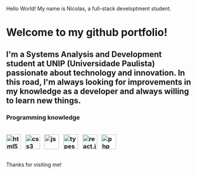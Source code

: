 Hello World! My name is Nícolas, a full-stack developtment student.

<head>
  <meta charset="utf-8">
	<meta http-equiv="X-Ua-Compatible" content="IE-Edge">
	<meta name="viewport" content="width=device-width, initial-scale=1">
</head>

<body>
  <h1>
    <p>
      Welcome to my github portfolio!
    </p>
  </h1>
  <h2> 
    <p>
      I'm a Systems Analysis and Development student at UNIP
      (Universidade Paulista) passionate about technology and innovation.
      In this road, I'm always looking for improvements in my knowledge
      as a developer and always willing to learn new things.
    </p>
  </h2>
  
  <h3>
    <p>
      Programming knowledge
    </p>
    <div style="display: inline_block"><br>
      <img text-align="center" alt="html5" height="40" width="40" src="https://static-00.iconduck.com/assets.00/file-type-html-icon-451x512-vzyw6pa7.png">
      &nbsp
      <img text-align="center" alt="css3" height="40" width="40" src="https://static-00.iconduck.com/assets.00/file-type-css-icon-451x512-eftbqujz.png">
      &nbsp
      <img text-align="center" alt="js" height="40" width="40" src="https://static-00.iconduck.com/assets.00/javascript-icon-512x512-34hjwczx.png">
      &nbsp
      <img text-align="center" alt="typescript" height="40" width="40" src="https://static-00.iconduck.com/assets.00/file-type-typescript-official-icon-512x512-873ff1r9.png">
      &nbsp
      <img text-align="center" alt="react.js" height="40" width="40" src="https://static-00.iconduck.com/assets.00/react-icon-512x456-2ynx529a.png">
      &nbsp
      <img text-align="center" alt="php" height="40" width="40" src="https://static-00.iconduck.com/assets.00/php-icon-512x512-og0oh3rg.png">
    </div>
  </h3>
</body>

##

<footer>
  <p>
    Thanks for visiting me!
  </p>
</footer>

